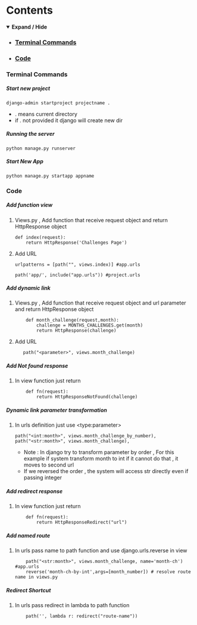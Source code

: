 # Contents
<details open>
<summary><b>Expand / Hide</b></summary>
<!-- MarkdownTOC -->

* ### [Terminal Commands](#teminal-commands)
* ### [Code](#code)

<!-- /MarkdownTOC -->
</details>


### Terminal Commands<a id="teminal-commands"></a>


##### Start new project
`django-admin startproject projectname .`
* . means current directory
* if . not provided it django will create new dir

##### Running the server
`python manage.py runserver`

##### Start New App
`python manage.py startapp appname`



### Code<a id="code"></a>
##### Add function view
1. Views.py , Add function that receive request object and return HttpResponse object
    ```
    def index(request):
        return HttpResponse('Challenges Page')
    ```

2. Add URL 
    ```
   urlpatterns = [path("", views.index)] #app.urls
   
   path('app/', include("app.urls")) #project.urls
   ```
   

##### Add dynamic link
1. Views.py , Add function that receive request object and url parameter and return HttpResponse object
    ```
        def month_challenge(request,month):
            challenge = MONTHS_CHALLENGES.get(month)
            return HttpResponse(challenge)
    ```

2. Add URL 
    ```
       path("<parameter>", views.month_challenge)
   ```
   

    
##### Add Not found response
1. In view function just return 
    ```
        def fn(request):
            return HttpResponseNotFound(challenge)
    ```
   
##### Dynamic link parameter transformation
1. In urls definition just use \<type:parameter> 
    ```
    path("<int:month>", views.month_challenge_by_number),
    path("<str:month>", views.month_challenge),
    ```
   * Note : In django try to transform parameter by order , For this example if system transform month to int if it cannot do that , it moves to second url 
   * If we reversed the order , the system will access str directly even if passing integer

    
##### Add redirect response
1. In view function just return 
    ```
        def fn(request):
            return HttpResponseRedirect("url")
    ```
   
       
##### Add named route
1. In urls pass name to path function and use django.urls.reverse in view
    ```
        path("<str:month>", views.month_challenge, name='month-ch') #app.urls
        reverse('month-ch-by-int',args=[month_number]) # resolve route name in views.py
    ```
       
##### Redirect Shortcut
1. In urls pass redirect in lambda to path function
    ```
        path('', lambda r: redirect("route-name"))
    ```
